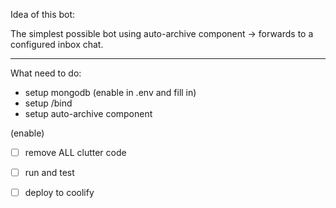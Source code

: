 Idea of this bot:

The simplest possible bot using auto-archive component -> forwards to a configured inbox chat. 

---

What need to do:
- setup mongodb (enable in .env and fill in)
- setup /bind
- setup auto-archive component

(enable)
- [ ] remove ALL clutter code
- [ ] run and test
- [ ] deploy to coolify

